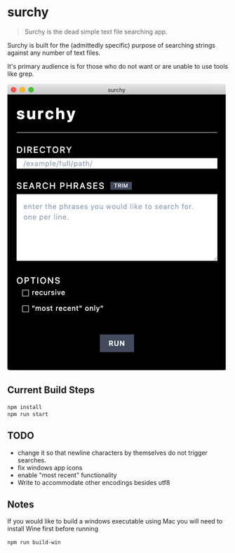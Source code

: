 # surchy

> Surchy is the dead simple text file searching app.

Surchy is built for the (admittedly specific) purpose of searching strings against any number of text files.

It's primary audience is for those who do not want or are unable to use tools like grep.

![mockup](https://github.com/wfowl/surchy/blob/implement_search/mockup.png?raw=true)

## Current Build Steps

```
npm install
npm run start
```

## TODO

- change it so that newline characters by themselves do not trigger searches.
- fix windows app icons
- enable "most recent" functionality
- Write to accommodate other encodings besides utf8

## Notes

If you would like to build a windows executable using Mac you will need to install Wine first before running

```
npm run build-win
```
